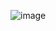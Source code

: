 
![image](https://user-images.githubusercontent.com/85889196/178942386-cf3b2a63-ca83-4733-bcd3-6132c09d7775.png)
